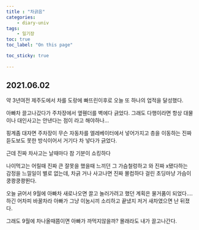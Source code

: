 ```yaml
---
title : "차긁음"
categories:
    - diary-univ
tags:
    - 일기장
toc: true
toc_label: "On this page"

toc_sticky: true
    
---
```

## 2021.06.02
약 3년여전 제주도에서 차를 도랑에 빠뜨린이후로 오늘 또 하나의 업적을 달성했다.

아빠차 끌고나갔다가 주차장에서 옆휀더를 벽에다 긁었다. 그래도 다행이라면 항상 대물이나 대인사고는 안낸다는 점이 라고 해야하나...

핑계좀 대자면 주차장이 무슨 자동차를 엘레베이터에서 넣어가지고 층을 이동하는 진짜 듣도보도 못한 방식이어서 거기다 차 넣다가 긁었다.

근데 진짜 차사고는 날때마다 참 기분이 쇼킹하다

나이먹고는 어릴때 진짜 큰 잘못을 했을때 느끼던 그 가슴철렁하고 와 진짜 x됐다하는 감정을 느낄일이 별로 없는데, 차긁 거나 사고나면 진짜 몰컴하다 걸린 초딩마냥 가슴이 쿵쾅쿵쾅뛴다.

오늘 긁어서 9월에 아빠차 새로나오면 끌고 놀러가려고 했던 계획은 물거품이 되었다....
하긴 어차피 바꿀차라 아빠가 그냥 이눔시끼 소리하고 끝냈지 저거 새차였으면 난 뒤졌다.

그래도 9월에 차나올때쯤이면 아빠가 까먹지않을까? 몰래라도 내가 끌고나간다.

